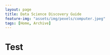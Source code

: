 ```yaml
---
layout: page
title: Data Science Discovery Guide
feature-img: "assets/img/pexels/computer.jpeg"
tags: [Home, Archive]
---
```


# Test
